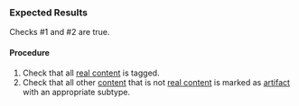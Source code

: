 ### Expected Results
Checks #&#x2060;1 and #&#x2060;2 are true.
#### Procedure
 1. Check that all [real content](https://www.pdfa.org/glossary-of-accessibility-terminology-in-pdf/#real-content) is tagged.
 1. Check that all other [content](https://www.pdfa.org/glossary-of-accessibility-terminology-in-pdf/#c) that is not [real content](https://www.pdfa.org/glossary-of-accessibility-terminology-in-pdf/#real-content) is marked as [artifact](https://pdfa.org/glossary-of-accessibility-terminology-in-pdf/#artifact) with an appropriate subtype.

